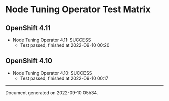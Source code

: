 
Node Tuning Operator Test Matrix
================================

OpenShift 4.11
--------------



* Node Tuning Operator 4.11: SUCCESS
  - Test passed, finished at 2022-09-10 00:20






OpenShift 4.10
--------------



* Node Tuning Operator 4.10: SUCCESS
  - Test passed, finished at 2022-09-10 00:17






---
Document generated on 2022-09-10 05h34.
